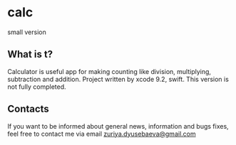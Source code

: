 # calc
small version


What is t?
-------------
Calculator is useful app for making counting like division, multiplying, subtraction and addition. 
Project written by xcode 9.2, swift. This version is not fully completed. 

Contacts
------------
If you want to be informed about general news, information and bugs fixes, feel free to contact me via email zuriya.dyusebaeva@gmail.com

